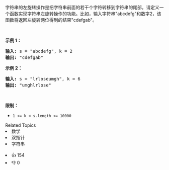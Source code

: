 <p>字符串的左旋转操作是把字符串前面的若干个字符转移到字符串的尾部。请定义一个函数实现字符串左旋转操作的功能。比如，输入字符串&quot;abcdefg&quot;和数字2，该函数将返回左旋转两位得到的结果&quot;cdefgab&quot;。</p>

<p>&nbsp;</p>

<p><strong>示例 1：</strong></p>

<pre><strong>输入:</strong> s = &quot;abcdefg&quot;, k = 2
<strong>输出:&nbsp;</strong>&quot;cdefgab&quot;
</pre>

<p><strong>示例 2：</strong></p>

<pre><strong>输入:</strong> s = &quot;lrloseumgh&quot;, k = 6
<strong>输出:&nbsp;</strong>&quot;umghlrlose&quot;
</pre>

<p>&nbsp;</p>

<p><strong>限制：</strong></p>

<ul>
	<li><code>1 &lt;= k &lt; s.length &lt;= 10000</code></li>
</ul>
<div><div>Related Topics</div><div><li>数学</li><li>双指针</li><li>字符串</li></div></div><br><div><li>👍 154</li><li>👎 0</li></div>
